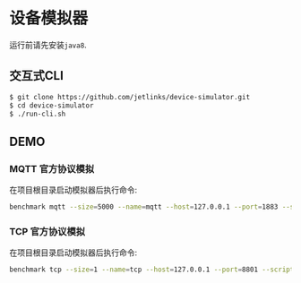 # 设备模拟器

运行前请先安装`java8`.

## 交互式CLI

```bash
$ git clone https://github.com/jetlinks/device-simulator.git
$ cd device-simulator
$ ./run-cli.sh
```

## DEMO

### MQTT 官方协议模拟

在项目根目录启动模拟器后执行命令:
```bash
benchmark mqtt --size=5000 --name=mqtt --host=127.0.0.1 --port=1883 --script=benchmark/mqtt/benchmark.js
```


### TCP 官方协议模拟

在项目根目录启动模拟器后执行命令:
```bash
benchmark tcp --size=1 --name=tcp --host=127.0.0.1 --port=8801 --script=benchmark/tcp/benchmark.js
```